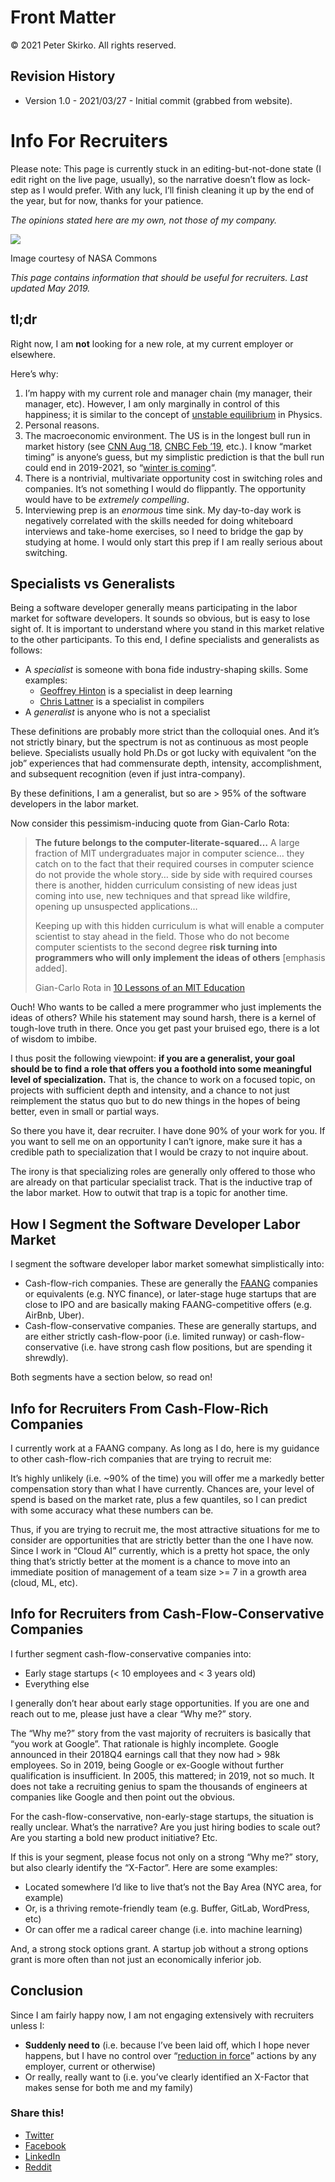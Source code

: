 # Front Matter

© 2021 Peter Skirko. All rights reserved.

## Revision History

* Version 1.0 - 2021/03/27 - Initial commit (grabbed from website).

# Info For Recruiters

Please note: This page is currently stuck in an editing-but-not-done state (I edit right on the live page, usually), so the narrative doesn’t flow as lock-step as I would prefer. With any luck, I’ll finish cleaning it up by the end of the year, but for now, thanks for your patience.

_The opinions stated here are my own, not those of my company._

![](https://i2.wp.com/www.pskirko.com/wp-content/uploads/2019/01/first_flight.jpg?resize=525%2C340&ssl=1)

Image courtesy of NASA Commons

_This page contains information that should be useful for recruiters. Last updated May 2019._

tl;dr
-----

Right now, I am **not** looking for a new role, at my current employer or elsewhere.

Here’s why:

1.  I’m happy with my current role and manager chain (my manager, their manager, etc). However, I am only marginally in control of this happiness; it is similar to the concept of [unstable equilibrium](https://www.merriam-webster.com/dictionary/unstable%20equilibrium) in Physics.
2.  Personal reasons.
3.  The macroeconomic environment. The US is in the longest bull run in market history (see [CNN Aug ’18](https://money.cnn.com/2018/08/22/investing/bull-market-longest-stocks/index.html), [CNBC Feb ’19](https://www.cnbc.com/2019/02/27/the-bull-market-is-about-to-turn-10-years-old-and-investors-think-it-could-go-at-least-another-year.html), etc.). I know “market timing” is anyone’s guess, but my simplistic prediction is that the bull run could end in 2019-2021, so “[winter is coming](https://gameofthrones.fandom.com/wiki/Winter_Is_Coming_(motto))“.
4.  There is a nontrivial, multivariate opportunity cost in switching roles and companies. It’s not something I would do flippantly. The opportunity would have to be _extremely compelling_.
5.  Interviewing prep is an _enormous_ time sink. My day-to-day work is negatively correlated with the skills needed for doing whiteboard interviews and take-home exercises, so I need to bridge the gap by studying at home. I would only start this prep if I am really serious about switching.

Specialists vs Generalists
--------------------------

Being a software developer generally means participating in the labor market for software developers. It sounds so obvious, but is easy to lose sight of. It is important to understand where you stand in this market relative to the other participants. To this end, I define specialists and generalists as follows:

*   A _specialist_ is someone with bona fide industry-shaping skills. Some examples:
    *   [Geoffrey Hinton](http://www.cs.toronto.edu/~hinton/) is a specialist in deep learning
    *   [Chris Lattner](http://www.nondot.org/sabre/) is a specialist in compilers
*   A _generalist_ is anyone who is not a specialist

These definitions are probably more strict than the colloquial ones. And it’s not strictly binary, but the spectrum is not as continuous as most people believe. Specialists usually hold Ph.Ds or got lucky with equivalent “on the job” experiences that had commensurate depth, intensity, accomplishment, and subsequent recognition (even if just intra-company).

By these definitions, I am a generalist, but so are > 95% of the software developers in the labor market.

Now consider this pessimism-inducing quote from Gian-Carlo Rota:

> **The future belongs to the computer-literate-squared…** A large fraction of MIT undergraduates major in computer science… they catch on to the fact that their required courses in computer science do not provide the whole story… side by side with required courses there is another, hidden curriculum consisting of new ideas just coming into use, new techniques and that spread like wildfire, opening up unsuspected applications…  
>   
> Keeping up with this hidden curriculum is what will enable a computer scientist to stay ahead in the field. Those who do not become computer scientists to the second degree **risk turning into programmers who will only implement the ideas of others** \[emphasis added\].
> 
> Gian-Carlo Rota in [10 Lessons of an MIT Education](http://www.math.tamu.edu/~cyan/Rota/mitless.html)

Ouch! Who wants to be called a mere programmer who just implements the ideas of others? While his statement may sound harsh, there is a kernel of tough-love truth in there. Once you get past your bruised ego, there is a lot of wisdom to imbibe.

I thus posit the following viewpoint: **if you are a generalist, your goal should be to find a role that offers you a foothold into some meaningful level of specialization.** That is, the chance to work on a focused topic, on projects with sufficient depth and intensity, and a chance to not just reimplement the status quo but to do new things in the hopes of being better, even in small or partial ways.

So there you have it, dear recruiter. I have done 90% of your work for you. If you want to sell me on an opportunity I can’t ignore, make sure it has a credible path to specialization that I would be crazy to not inquire about.

The irony is that specializing roles are generally only offered to those who are already on that particular specialist track. That is the inductive trap of the labor market. How to outwit that trap is a topic for another time.

How I Segment the Software Developer Labor Market
-------------------------------------------------

I segment the software developer labor market somewhat simplistically into:

*   Cash-flow-rich companies. These are generally the [FAANG](https://en.wikipedia.org/wiki/Facebook,_Apple,_Amazon,_Netflix_and_Google) companies or equivalents (e.g. NYC finance), or later-stage huge startups that are close to IPO and are basically making FAANG-competitive offers (e.g. AirBnb, Uber).
*   Cash-flow-conservative companies. These are generally startups, and are either strictly cash-flow-poor (i.e. limited runway) or cash-flow-conservative (i.e. have strong cash flow positions, but are spending it shrewdly).

Both segments have a section below, so read on!

Info for Recruiters From Cash-Flow-Rich Companies
-------------------------------------------------

I currently work at a FAANG company. As long as I do, here is my guidance to other cash-flow-rich companies that are trying to recruit me:

It’s highly unlikely (i.e. ~90% of the time) you will offer me a markedly better compensation story than what I have currently. Chances are, your level of spend is based on the market rate, plus a few quantiles, so I can predict with some accuracy what these numbers can be.

Thus, if you are trying to recruit me, the most attractive situations for me to consider are opportunities that are strictly better than the one I have now. Since I work in “Cloud AI” currently, which is a pretty hot space, the only thing that’s strictly better at the moment is a chance to move into an immediate position of management of a team size >= 7 in a growth area (cloud, ML, etc).

Info for Recruiters from Cash-Flow-Conservative Companies
---------------------------------------------------------

I further segment cash-flow-conservative companies into:

*   Early stage startups (< 10 employees and < 3 years old)
*   Everything else

I generally don’t hear about early stage opportunities. If you are one and reach out to me, please just have a clear “Why me?” story.

The “Why me?” story from the vast majority of recruiters is basically that “you work at Google”. That rationale is highly incomplete. Google announced in their 2018Q4 earnings call that they now had > 98k employees. So in 2019, being Google or ex-Google without further qualification is insufficient. In 2005, this mattered; in 2019, not so much. It does not take a recruiting genius to spam the thousands of engineers at companies like Google and then point out the obvious.

For the cash-flow-conservative, non-early-stage startups, the situation is really unclear. What’s the narrative? Are you just hiring bodies to scale out? Are you starting a bold new product initiative? Etc.

If this is your segment, please focus not only on a strong “Why me?” story, but also clearly identify the “X-Factor”. Here are some examples:

*   Located somewhere I’d like to live that’s not the Bay Area (NYC area, for example)
*   Or, is a thriving remote-friendly team (e.g. Buffer, GitLab, WordPress, etc)
*   Or can offer me a radical career change (i.e. into machine learning)

And, a strong stock options grant. A startup job without a strong options grant is more often than not just an economically inferior job.

Conclusion
----------

Since I am fairly happy now, I am not engaging extensively with recruiters unless I:

*   **Suddenly need to** (i.e. because I’ve been laid off, which I hope never happens, but I have no control over “[reduction in force](https://en.wikipedia.org/wiki/Layoff#Common_abbreviations_for_reduction_in_force)” actions by any employer, current or otherwise)
*   Or really, really want to (i.e. you’ve clearly identified an X-Factor that makes sense for both me and my family)

### Share this!

*   [Twitter](https://www.pskirko.com/info-for-recruiters/?share=twitter "Click to share on Twitter")
*   [Facebook](https://www.pskirko.com/info-for-recruiters/?share=facebook "Click to share on Facebook")
*   [LinkedIn](https://www.pskirko.com/info-for-recruiters/?share=linkedin "Click to share on LinkedIn")
*   [Reddit](https://www.pskirko.com/info-for-recruiters/?share=reddit "Click to share on Reddit")
